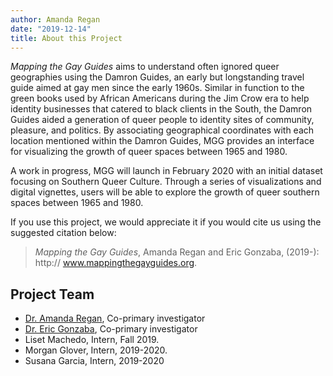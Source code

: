 ```yaml
---
author: Amanda Regan
date: "2019-12-14"
title: About this Project
---
```

_Mapping the Gay Guides_ aims to understand often ignored queer geographies using the Damron Guides, an early but longstanding travel guide aimed at gay men since the early 1960s. Similar in function to the green books used by African Americans during the Jim Crow era to help identity businesses that catered to black clients in the South, the Damron Guides aided a generation of queer people to identity sites of community, pleasure, and politics. By associating geographical coordinates with each location mentioned within the Damron Guides, MGG provides an interface for visualizing the growth of queer spaces between 1965 and 1980.

A work in progress, MGG will launch in February 2020 with an initial dataset focusing on Southern Queer Culture. Through a series of visualizations and digital vignettes, users will be able to explore the growth of queer southern spaces between 1965 and 1980.

If you use this project, we would appreciate it if you would cite us using the suggested citation below:

  > _Mapping the Gay Guides_, Amanda Regan and Eric Gonzaba, (2019-): http:// www.mappingthegayguides.org.

## Project Team

* [Dr. Amanda Regan](/regan), Co-primary investigator
* [Dr. Eric Gonzaba](/gonzaba), Co-primary investigator
* Liset Machedo, Intern, Fall 2019.
* Morgan Glover, Intern, 2019-2020.
* Susana Garcia, Intern, 2019-2020
